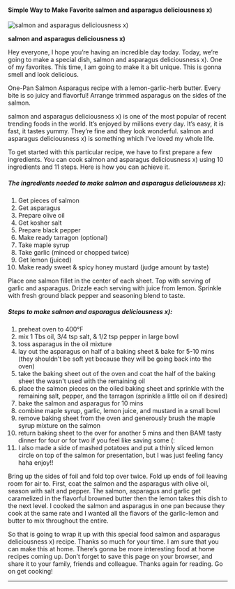             

#### Simple Way to Make Favorite salmon and asparagus deliciousness x)

![salmon and asparagus deliciousness x)](https://img-global.cpcdn.com/recipes/49140243/751x532cq70/salmon-and-asparagus-deliciousness-x-recipe-main-photo.jpg)

**salmon and asparagus deliciousness x)**

Hey everyone, I hope you’re having an incredible day today. Today, we’re going to make a special dish, salmon and asparagus deliciousness x). One of my favorites. This time, I am going to make it a bit unique. This is gonna smell and look delicious.

One-Pan Salmon Asparagus recipe with a lemon-garlic-herb butter. Every bite is so juicy and flavorful! Arrange trimmed asparagus on the sides of the salmon.

salmon and asparagus deliciousness x) is one of the most popular of recent trending foods in the world. It’s enjoyed by millions every day. It’s easy, it is fast, it tastes yummy. They’re fine and they look wonderful. salmon and asparagus deliciousness x) is something which I’ve loved my whole life.

To get started with this particular recipe, we have to first prepare a few ingredients. You can cook salmon and asparagus deliciousness x) using 10 ingredients and 11 steps. Here is how you can achieve it.

##### The ingredients needed to make salmon and asparagus deliciousness x):

1.  Get pieces of salmon
2.  Get asparagus
3.  Prepare olive oil
4.  Get kosher salt
5.  Prepare black pepper
6.  Make ready tarragon (optional)
7.  Take maple syrup
8.  Take garlic (minced or chopped twice)
9.  Get lemon (juiced)
10.  Make ready sweet & spicy honey mustard (judge amount by taste)

Place one salmon fillet in the center of each sheet. Top with serving of garlic and asparagus. Drizzle each serving with juice from lemon. Sprinkle with fresh ground black pepper and seasoning blend to taste.

##### Steps to make salmon and asparagus deliciousness x):

1.  preheat oven to 400°F
2.  mix 1 Tbs oil, 3/4 tsp salt, & 1/2 tsp pepper in large bowl
3.  toss asparagus in the oil mixture
4.  lay out the asparagus on half of a baking sheet & bake for 5-10 mins (they shouldn't be soft yet because they will be going back into the oven)
5.  take the baking sheet out of the oven and coat the half of the baking sheet the wasn't used with the remaining oil
6.  place the salmon pieces on the oiled baking sheet and sprinkle with the remaining salt, pepper, and the tarragon (sprinkle a little oil on if desired)
7.  bake the salmon and asparagus for 10 mins
8.  combine maple syrup, garlic, lemon juice, and mustard in a small bowl
9.  remove baking sheet from the oven and generously brush the maple syrup mixture on the salmon
10.  return baking sheet to the over for another 5 mins and then BAM! tasty dinner for four or for two if you feel like saving some (:
11.  I also made a side of mashed potatoes and put a thinly sliced lemon circle on top of the salmon for presentation, but I was just feeling fancy haha enjoy!!

Bring up the sides of foil and fold top over twice. Fold up ends of foil leaving room for air to. First, coat the salmon and the asparagus with olive oil, season with salt and pepper. The salmon, asparagus and garlic get caramelized in the flavorful browned butter then the lemon takes this dish to the next level. I cooked the salmon and asparagus in one pan because they cook at the same rate and I wanted all the flavors of the garlic-lemon and butter to mix throughout the entire.

So that is going to wrap it up with this special food salmon and asparagus deliciousness x) recipe. Thanks so much for your time. I am sure that you can make this at home. There’s gonna be more interesting food at home recipes coming up. Don’t forget to save this page on your browser, and share it to your family, friends and colleague. Thanks again for reading. Go on get cooking!

* * *